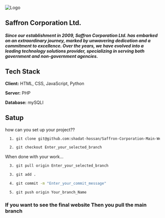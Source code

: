![Logo](https://www.saffroncorporation.com.bd/img/logo.png)

## Saffron Corporation Ltd.

##### Since our establishment in 2009, Saffron Corporation Ltd. has embarked on an extraordinary journey, marked by unwavering dedication and a commitment to excellence. Over the years, we have evolved into a leading technology solutions provider, specializing in serving both government and non-government agencies.

## Tech Stack

**Client:** HTML, CSS, JavaScript, Python

**Server:** PHP

**Database:** mySQLI

## Satup

how can you set up your project??

```bash
  1. git clone git@github.com:shadat-hossan/Saffron-Corporation-Main-Web.git
```

```bash
  2. git checkout Enter_your_selected_branch
```

When done with your work...

```bash
  3. git pull origin Enter_your_selected_branch
```

```bash
  3. git add .
```

```bash
  4. git commit -m "Enter_your_commit_message"
```

```bash
  5. git push origin Your_branch_Name
```

### If you want to see the final website Then you pull the main branch
